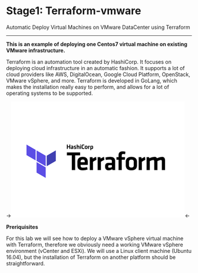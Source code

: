 # Stage1: Terraform-vmware
Automatic Deploy Virtual Machines on VMware DataCenter using Terraform

***

**This is an example of deploying one Centos7 virtual machine on existing VMware infrastructure.**


Terraform is an automation tool created by HashiCorp. It focuses on deploying cloud infrastructure in an automatic fashion. It supports a lot of cloud providers like AWS, DigitalOcean, Google Cloud Platform, OpenStack, VMware vSphere, and more. Terraform is developed in GoLang, which makes the installation really easy to perform, and allows for a lot of operating systems to be supported.


->![Terraform_logo](images/logo.png)<-


**Preriquisites**


For this lab we will see how to deploy a VMware vSphere virtual machine with Terraform, therefore we obviously need a working VMware vSphere environment (vCenter and ESXi). We will use a Linux client machine (Ubuntu 16.04), but the installation of Terraform on another platform should be straightforward.

